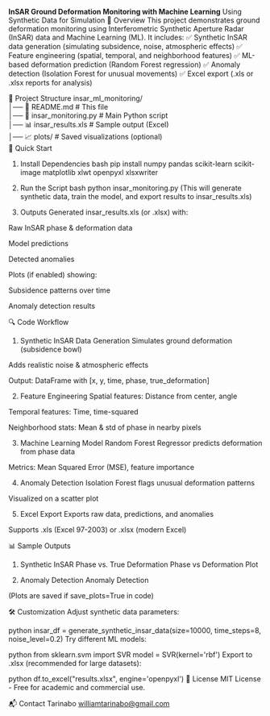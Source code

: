 **InSAR Ground Deformation Monitoring with Machine Learning**
Using Synthetic Data for Simulation
📌 Overview
This project demonstrates ground deformation monitoring using Interferometric Synthetic Aperture Radar (InSAR) data and Machine Learning (ML). It includes:
✅ Synthetic InSAR data generation (simulating subsidence, noise, atmospheric effects)
✅ Feature engineering (spatial, temporal, and neighborhood features)
✅ ML-based deformation prediction (Random Forest regression)
✅ Anomaly detection (Isolation Forest for unusual movements)
✅ Excel export (.xls or .xlsx reports for analysis)

📂 Project Structure
insar_ml_monitoring/  
│── 📄 README.md                  # This file  
│── 📄 insar_monitoring.py        # Main Python script  
│── 📊 insar_results.xls          # Sample output (Excel)  
│── 📈 plots/                     # Saved visualizations (optional)  
🚀 Quick Start
1. Install Dependencies
bash
pip install numpy pandas scikit-learn scikit-image matplotlib xlwt openpyxl xlsxwriter
2. Run the Script
bash
python insar_monitoring.py
(This will generate synthetic data, train the model, and export results to insar_results.xls)

3. Outputs Generated
insar_results.xls (or .xlsx) with:

Raw InSAR phase & deformation data

Model predictions

Detected anomalies

Plots (if enabled) showing:

Subsidence patterns over time

Anomaly detection results

🔍 Code Workflow
1. Synthetic InSAR Data Generation
Simulates ground deformation (subsidence bowl)

Adds realistic noise & atmospheric effects

Output: DataFrame with [x, y, time, phase, true_deformation]

2. Feature Engineering
Spatial features: Distance from center, angle

Temporal features: Time, time-squared

Neighborhood stats: Mean & std of phase in nearby pixels

3. Machine Learning Model
Random Forest Regressor predicts deformation from phase data

Metrics: Mean Squared Error (MSE), feature importance

4. Anomaly Detection
Isolation Forest flags unusual deformation patterns

Visualized on a scatter plot

5. Excel Export
Exports raw data, predictions, and anomalies

Supports .xls (Excel 97-2003) or .xlsx (modern Excel)

📊 Sample Outputs
1. Synthetic InSAR Phase vs. True Deformation
Phase vs Deformation Plot

2. Anomaly Detection
Anomaly Detection

(Plots are saved if save_plots=True in code)

🛠 Customization
Adjust synthetic data parameters:

python
insar_df = generate_synthetic_insar_data(size=10000, time_steps=8, noise_level=0.2)
Try different ML models:

python
from sklearn.svm import SVR
model = SVR(kernel='rbf')
Export to .xlsx (recommended for large datasets):

python
df.to_excel("results.xlsx", engine='openpyxl')
📜 License
MIT License - Free for academic and commercial use.

📬 Contact
Tarinabo williamtarinabo@gmail.com
